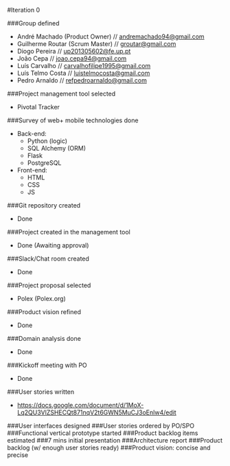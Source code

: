 #Iteration 0

###Group defined
- André Machado (Product Owner) // andremachado94@gmail.com
- Guilherme Routar (Scrum Master) // groutar@gmail.com
- Diogo Pereira // up201305602@fe.up.pt
- João Cepa // joao.cepa94@gmail.com
- Luís Carvalho // carvalhofilipe1995@gmail.com
- Luís Telmo Costa // luistelmocosta@gmail.com
- Pedro Arnaldo // refpedroarnaldo@gmail.com

###Project management tool selected
- Pivotal Tracker

###Survey of web+ mobile technologies done
- Back-end:
  - Python (logic)
  - SQL Alchemy (ORM)
  - Flask
  - PostgreSQL
- Front-end:
  - HTML
  - CSS
  - JS

###Git repository created
- Done

###Project created in the management tool
- Done (Awaiting approval)

###Slack/Chat room created
- Done 

###Project proposal selected
- Polex (Polex.org)

###Product vision refined
- Done

###Domain analysis done
- Done

###Kickoff meeting with PO
- Done

###User stories written
- https://docs.google.com/document/d/1MoX-Lq2QU3VlZSHECQt871nqV2t6GWN5MuCJ3oEnlw4/edit

###User interfaces designed
###User stories ordered by PO/SPO
###Functional vertical prototype started
###Product backlog items estimated
###7 mins initial presentation
###Architecture report
###Product backlog (w/ enough user stories ready)
###Product vision: concise and precise

